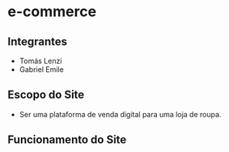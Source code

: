 # e-commerce

## Integrantes
- Tomás Lenzi
- Gabriel Emile

## Escopo do Site
- Ser uma plataforma de venda digital para uma loja de roupa.

## Funcionamento do Site